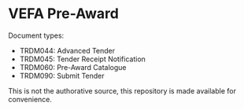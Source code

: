 # VEFA Pre-Award

Document types:
* TRDM044: Advanced Tender
* TRDM045: Tender Receipt Notification
* TRDM060: Pre-Award Catalogue
* TRDM090: Submit Tender

This is not the authorative source, this repository is made available for convenience.